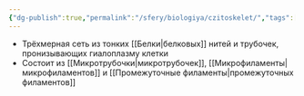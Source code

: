 ```yaml
---
{"dg-publish":true,"permalink":"/sfery/biologiya/czitoskelet/","tags":["Общаябиология"]}
---
```


- Трёхмерная сеть из тонких [[Белки\|белковых]] нитей и трубочек, пронизывающих гиалоплазму клетки
- Состоит из [[Микротрубочки\|микротрубочек]], [[Микрофиламенты\|микрофиламентов]] и [[Промежуточные филаменты\|промежуточных филаментов]]